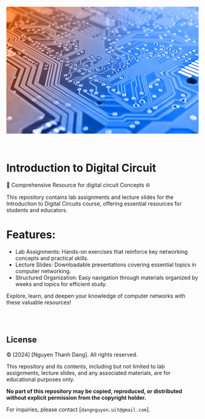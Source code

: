 
<p align='center'>
    <img src="./readme-img/subject.png">
    </img>
</p>

<br/>

# Introduction to Digital Circuit
📡 Comprehensive Resource for digital circuit Concepts 🌐

This repository contains lab assignments and lecture slides for the Introduction to Digital Circuits course, offering essential resources for students and educators.


# Features:
- Lab Assignments: Hands-on exercises that reinforce key networking concepts and practical skills.
- Lecture Slides: Downloadable presentations covering essential topics in computer networking.
- Structured Organization: Easy navigation through materials organized by weeks and topics for efficient study.

Explore, learn, and deepen your knowledge of computer networks with these valuable resources!


<br/>
<br/>

## License

© [2024] [Nguyen Thanh Dang]. All rights reserved.

This repository and its contents, including but not limited to lab assignments, lecture slides, and any associated materials, are for educational purposes only. 

**No part of this repository may be copied, reproduced, or distributed without explicit permission from the copyright holder.**

For inquiries, please contact [```dangnguyen.uit@gmail.com```].
